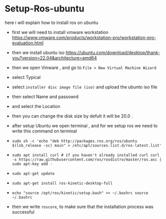 # Setup-Ros-ubuntu
here i will explain how to install ros on ubuntu

- first we will need to install vmware workstation https://www.vmware.com/products/workstation-pro/workstation-pro-evaluation.html

- then we install ubuntu iso https://ubuntu.com/download/desktop/thank-you?version=22.04&architecture=amd64

- then we open Vmware , and go to `File > New Virtual Machine Wizard ` 
- select Typical 
- select `installer disc image file (iso)` and upload the ubunto iso file 
- then select Name and passowrd 
- and select the Location 
- then you can change the disk size by defult it will be 20.0 .

- after setup Ubuntu we open terminal , and for we setup ros we need to write this command on terminal

- `sudo sh -c 'echo "deb http://packages.ros.org/ros/ubuntu $(lsb_release -sc) main" > /etc/apt/sources.list.d/ros-latest.list'`

- `sudo apt install curl # if you haven't already installed curl
curl -s https://raw.githubusercontent.com/ros/rosdistro/master/ros.asc | sudo apt-key add -`

- `sudo apt-get update`

- `sudo apt-get install ros-kinetic-desktop-full`

- `echo "source /opt/ros/kinetic/setup.bash" >> ~/.bashrc
source ~/.bashrc`

- then we write `roscore`, to make sure that the installation process was successful
